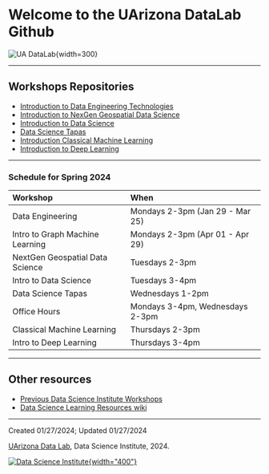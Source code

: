 # Welcome to the UArizona DataLab Github

![UA DataLab](https://github.com/clizarraga-UAD7/DataScienceLab/raw/main/images/UADLSquareLogo.png){width=300}



***


## Workshops Repositories  

* [Introduction to Data Engineering Technologies](https://github.com/ua-datalab/DataEngineering/wiki)
* [Introduction to NexGen Geospatial Data Science](https://github.com/ua-datalab/Geospatial_Workshops/wiki)
* [Introduction to Data Science](https://github.com/ua-datalab/Workshops)
* [Data Science Tapas](https://github.com/ua-datalab/DataScienceTapas/wiki)
* [Introduction Classical Machine Learning](https://github.com/ua-datalab/MLWorkshops)
* [Introduction to Deep Learning](https://github.com/ua-datalab/DLWorkshops/wiki)

***


### Schedule for Spring 2024

| Workshop | When |
| :-- | :-- |
| Data Engineering | Mondays 2-3pm (Jan 29 - Mar 25) |
| Intro to Graph Machine Learning | Mondays 2-3pm (Apr 01 - Apr 29) |
| NextGen Geospatial Data Science | Tuesdays 2-3pm |
| Intro to Data Science | Tuesdays 3-4pm |
| Data Science Tapas | Wednesdays 1-2pm |
| Office Hours | Mondays 3-4pm, Wednesdays 2-3pm |
| Classical Machine Learning | Thursdays 2-3pm |
| Intro to Deep Learning | Thursdays 3-4pm |


***


## Other resources

* [Previous Data Science Institute Workshops](https://workshops-uad7.github.io/)
* [Data Science Learning Resources wiki](https://github.com/ua-data7/LearningResources/wiki)


***


Created 01/27/2024; Updated 01/27/2024


[UArizona Data Lab](https://www.datascience.arizona.edu/education/uarizona-data-lab), Data Science Institute, 2024.

[![Data Science Institute](https://datascience.arizona.edu/sites/default/files/Data%20Science%20Institute_Webheader%20%281%29.svg){width="400"}](https://datascience.arizona.edu)
